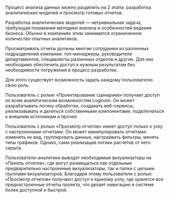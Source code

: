 Процесс анализа данных можно разделить на 2 этапа: разработка аналитических моделей и просмотр готовых отчетов.

Разработка аналитических моделей — нетривиальная задача, требующая понимания методики анализа и особенностей ведения бизнеса. Обычно в компаниях этим занимается ограниченное количество опытных аналитиков.

Просматривать отчеты должны многие сотрудники из различных подразделений компании: топ-менеджеры, руководители департаментов, специалисты различных отделов и другие. Для них необходимо обеспечить доступ к нужным результатам без необходимости погружения в процесс разработки.

Для этого существует возможность задать каждому пользователю свою роль.

Пользователь с ролью «Проектирование сценариев» получает доступ ко всем аналитическим возможностям Loginom. Он может разрабатывать логику обработки, создавать веб-сервисы, реализовывать и делиться собственными компонентами, подключаться к внешним источникам и прочее.

Пользователь с ролью «Просмотр отчетов» имеет доступ только к узлу с настроенными отчетами. Он может манипулировать отчетами: изменять их вид, группировать данные, настраивать фильтры, менять типы графиков. Однако, сама реализация логики расчетов от него скрыта.

Пользователи-аналитики выводят необходимые визуализаторы на «Панель отчетов», где могут размещаться как отдельные предварительно настроенные визуализаторы, так и папки с целыми группами визуализаторов. Благодаря этому пользователи с ролью «Просмотр отчетов» получают доступ к единому узлу, где хранятся все преднастроенные отчеты проекта, что делает навигацию в системе более доступной и быстрой.